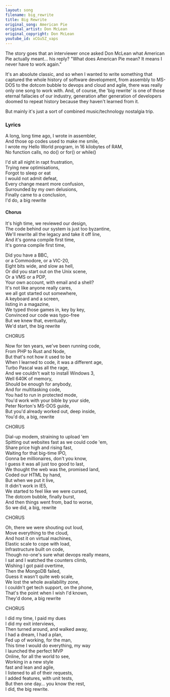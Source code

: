 ```yaml
---    
layout: song
filename: big_rewrite
title: Big Rewrite
original_song: American Pie
original_artist: Don McLean
original_copyright: Don McLean
youtube_id: xCGu5Z_vaps
---
```

  
The story goes that an interviewer once asked Don McLean what American Pie actually meant... his reply? "What does American Pie mean? It means I never have to work again."  
  
It's an absolute classic, and so when I wanted to write something that captured the whole history of software development, from assembly to MS-DOS to the dotcom bubble to devops and cloud and agile, there was really only one song to work with. And, of course, the 'big rewrite' is one of those eternal fallacies of our industry, generation after generation of developers doomed to repeat history because they haven't learned from it.

But mainly it's just a sort of combined music/technology nostalgia trip. 
  
### Lyrics    
  
A long, long time ago, I wrote in assembler,  
And those op codes used to make me smile,  
I wrote my Hello World program, in 16 kilobytes of RAM,  
No function calls, no do() or for() or while()  
  
I'd sit all night in rapt frustration,   
Trying new optimisations,  
Forgot to sleep or eat  
I would not admit defeat,  
Every change meant more confusion,  
Surrounded by my own delusions,  
Finally came to a conclusion,  
I'd do, a big rewrite  
  
#### Chorus  
  
It's high time, we reviewed our design,  
The code behind our system is just too byzantine,  
We'll rewrite all the legacy and take it off line,  
And it's gonna compile first time,  
It's gonna compile first time,  
  
Did you have a BBC,  
or a Commodore, or a VIC-20,  
Eight bits wide, and slow as hell,  
Or did you start out on the Unix scene,  
Or a VMS or a PDP,  
Your own account, with email and a shell?  
It's not like anyone really cares,  
we all got started out somewhere,  
A keyboard and a screen,  
listing in a magazine,  
We typed those games in, key by key,  
Convinced our code was typo-free  
But we knew that, eventually,  
We'd start, the big rewrite  
  
CHORUS   
  
Now for ten years, we've been running code,  
From PHP to Rust and Node,  
But that's not how it used to be  
When I learned to code, it was a different age,  
Turbo Pascal was all the rage,  
And we couldn't wait to install Windows 3,  
Well 640K of memory,  
Should be enough for anybody,  
And for multitasking code,  
You had to run in protected mode,  
You'd work with your bible by your side,  
Peter Norton's MS-DOS guide,  
But you'd already worked out, deep inside,  
You'd do, a big, rewrite  
  
CHORUS  
  
Dial-up modem, straining to upload 'em  
Spitting out websites fast as we could code 'em,  
Share price high and rising fast,  
Waiting for that big-time IPO,  
Gonna be millionaires, don't you know,  
I guess it was all just too good to last,  
We thought the web was the, promised land,  
Coded our HTML by hand,  
But when we put it live,  
It didn't work in IE5,  
We started to feel like we were cursed,   
The dotcom bubble, finally burst,  
And then things went from, bad to worse,  
So we did, a big, rewrite  
  
CHORUS  
  
Oh, there we were shouting out loud,  
Move everything to the cloud,  
And host it on virtual machines,  
Elastic scale to cope with load,  
Infrastructure built on code,  
Though no-one's sure what devops really means,  
I sat and I watched the counters climb,  
Wishing I got paid overtime,  
Then the MongoDB failed,  
Guess it wasn't quite web scale,  
We lost the whole availability zone,   
I couldn't get tech support, on the phone,  
That's the point when I wish I'd known,  
They'd done, a big rewrite  
  
CHORUS  
  
I did my time, I paid my dues  
I did my exit interviews,  
Then turned around, and walked away,  
I had a dream, I had a plan,  
Fed up of working, for the man,  
This time I would do everything, my way  
I launched the perfect MVP  
Online, for all the world to see,  
Working in a new style  
fast and lean and agile,  
I listened to all of their requests,  
I added features, with unit tests,  
But then one day... you know the rest,  
I did, the big rewrite.  
  
  
